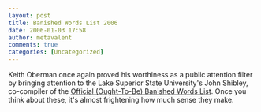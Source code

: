 ```yaml
---
layout: post
title: Banished Words List 2006
date: 2006-01-03 17:58
author: metavalent
comments: true
categories: [Uncategorized]
---
```

Keith Oberman once again proved his worthiness as a public attention filter by bringing attention to the Lake Superior State University's John Shibley, co-compiler of the <a href="http://www.lssu.edu/banished/current.php">Official (Ought-To-Be) Banished Words List</a>.  Once you think about these, it's almost frightening how much sense they make.
